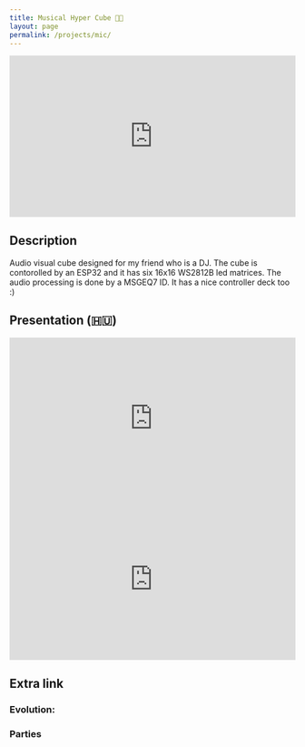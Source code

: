 ```yaml
---
title: Musical Hyper Cube 🎹🎲
layout: page
permalink: /projects/mic/
---
```


<div style="position: relative; width: 100%; padding-top: 56.25%; /* 16:9 aspect ratio */">
<iframe 
src="https://www.youtube.com/embed/UjITrzZIw3Y"
frameborder="0"
width="100%"
height="100%"
allowfullscreen="true"
style="position: absolute; top: 0; left: 0; width: 100%; height: 100%;">
></iframe>
</div>

## Description
Audio visual cube designed for my friend who is a DJ.
The cube is contorolled by an ESP32 and it has six 16x16 WS2812B led matrices.
The audio processing is done by a MSGEQ7 ID.
It has a nice controller deck too :)


## Presentation (🇭🇺)
<div style="position: relative; width: 100%; padding-top: 56.25%; /* 16:9 aspect ratio */">
<iframe 
src="https://www.youtube.com/embed/Mwtj6nHSWWQ"
frameborder="0"
width="100%"
height="100%"
allowfullscreen="true"
style="position: absolute; top: 0; left: 0; width: 100%; height: 100%;">
></iframe>
</div>

<div style="position: relative; width: 100%; padding-top: 56.25%; /* 16:9 aspect ratio */">
<iframe
src="https://docs.google.com/presentation/d/e/2PACX-1vS3m8IE3A0R9A5yU2ZO0RrtwV9S5wPmBNlUpv9f38lLrhpzxOR8I-VvXMltX8pnEV9Br_Kg0X-PYZ5g/embed?start=false&loop=false&delayms=3000"
frameborder="0"
width="100%"
height="100%"
allowfullscreen="true"
mozallowfullscreen="true"
webkitallowfullscreen="true"
style="position: absolute; top: 0; left: 0; width: 100%; height: 100%;">
</iframe>
</div>

## Extra link
### Evolution:
<div style="text-align: center;">
  <blockquote class="instagram-media" data-instgrm-permalink="https://www.instagram.com/p/DB7PS-mo4Rj/" data-instgrm-version="14"></blockquote>
</div>
<script async src="https://www.instagram.com/embed.js"></script>

### Parties
<div style="text-align: center;">
  <blockquote class="instagram-media" data-instgrm-permalink="https://www.instagram.com/p/DGqpyKNC8Sb/" data-instgrm-version="14"></blockquote>
</div>
<script async src="https://www.instagram.com/embed.js"></script>